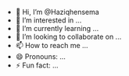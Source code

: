 - 👋 Hi, I’m @Haziqhensema
- 👀 I’m interested in ...
- 🌱 I’m currently learning ...
- 💞️ I’m looking to collaborate on ...
- 📫 How to reach me ...
- 😄 Pronouns: ...
- ⚡ Fun fact: ...

<!---
Haziqhensema/Haziqhensema is a ✨ special ✨ repository because its `README.md` (this file) appears on your GitHub profile.
You can click the Preview link to take a look at your changes.
--->
